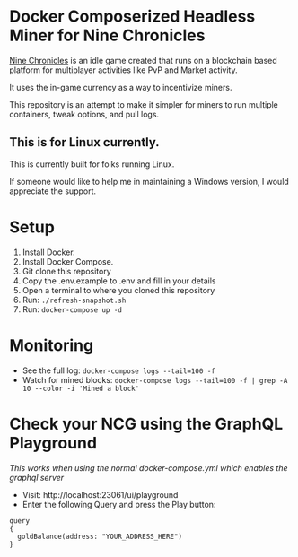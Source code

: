 # Docker Composerized Headless Miner for Nine Chronicles

[Nine Chronicles](https://nine-chronicles.com/) is an idle game created that runs on a blockchain based platform for multiplayer activities like PvP and Market activity.

It uses the in-game currency as a way to incentivize miners. 

This repository is an attempt to make it simpler for miners to run multiple containers, tweak options, and pull logs.

## This is for Linux currently.

This is currently built for folks running Linux. 

If someone would like to help me in maintaining a Windows version, I would appreciate the support.

# Setup

1. Install Docker.
1. Install Docker Compose.
1. Git clone this repository
1. Copy the .env.example to .env and fill in your details
1. Open a terminal to where you cloned this repository
1. Run: `./refresh-snapshot.sh`
1. Run: `docker-compose up -d`

# Monitoring

- See the full log: `docker-compose logs --tail=100 -f`
- Watch for mined blocks: `docker-compose logs --tail=100 -f | grep -A 10 --color -i 'Mined a block'` 

# Check your NCG using the GraphQL Playground

_This works when using the normal docker-compose.yml which enables the graphql server_

- Visit: http://localhost:23061/ui/playground
- Enter the following Query and press the Play button:

```
query
{
  goldBalance(address: "YOUR_ADDRESS_HERE")
}
```

